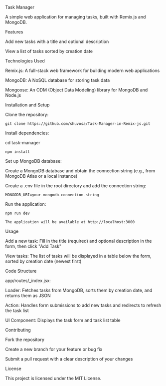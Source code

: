 Task Manager

A simple web application for managing tasks, built with Remix.js and MongoDB.

Features





Add new tasks with a title and optional description



View a list of tasks sorted by creation date

Technologies Used





Remix.js: A full-stack web framework for building modern web applications



MongoDB: A NoSQL database for storing task data



Mongoose: An ODM (Object Data Modeling) library for MongoDB and Node.js

Installation and Setup





Clone the repository:
```
git clone https://github.com/shuvosa/Task-Manager-in-Remix-js.git
```


Install dependencies:

cd task-manager
```
npm install

```

Set up MongoDB database:





Create a MongoDB database and obtain the connection string (e.g., from MongoDB Atlas or a local instance)



Create a .env file in the root directory and add the connection string:
```
MONGODB_URI=your-mongodb-connection-string

```

Run the application:
```
npm run dev

The application will be available at http://localhost:3000
```
Usage





Add a new task: Fill in the title (required) and optional description in the form, then click "Add Task"



View tasks: The list of tasks will be displayed in a table below the form, sorted by creation date (newest first)

Code Structure





app/routes/_index.jsx:





Loader: Fetches tasks from MongoDB, sorts them by creation date, and returns them as JSON



Action: Handles form submissions to add new tasks and redirects to refresh the task list



UI Component: Displays the task form and task list table

Contributing





Fork the repository



Create a new branch for your feature or bug fix



Submit a pull request with a clear description of your changes

License

This project is licensed under the MIT License.
